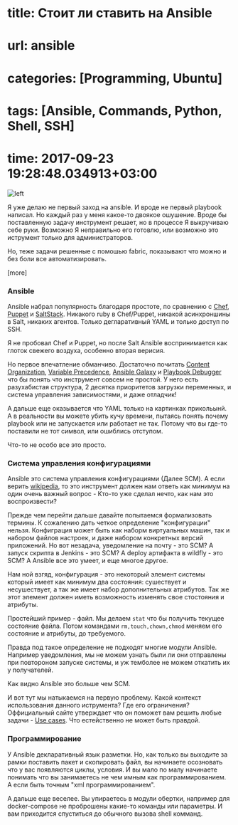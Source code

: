 # title: Стоит ли ставить на Ansible
# url: ansible
# categories: [Programming, Ubuntu]
# tags: [Ansible, Commands, Python, Shell, SSH]
# time: 2017-09-23 19:28:48.034913+03:00

![left](~logo.png)

Я уже делаю не первый заход на ansible. И вроде не первый playbook написал. Но каждый раз у меня какое-то двоякое ошушение.
Вроде бы поставленную задачу инструмент решает, но в процессе Я выкручиваю себе руки. 
Возможно Я неправильно его готовлю, или возможно это иструмент только для администраторов. 

Но, теже задачи решенные с помошью fabric, показывают что можно и без боли все автоматизировать.    
 

[more]

### Ansible
 
Ansible набрал популярность благодаря простоте, по сравнению с [Chef](https://www.chef.io/chef/), [Puppet](https://puppet.com/) и [SaltStack](https://saltstack.com/). 
Никакого ruby в Chef/Puppet, никакой асинхроншины в Salt, никаких агентов. Только дегларативный YAML и только доступ по SSH.

Я не пробовал Chef и Puppet, но после Salt Ansible воспринимается как глоток свежего воздуха, особенно вторая верисия.

Но первое впечатление обманчиво. Достаточно почитать [Content Organization](http://docs.ansible.com/ansible/latest/playbooks_best_practices.html#content-organization),
[Variable Precedence](http://docs.ansible.com/ansible/latest/playbooks_variables.html#variable-precedence-where-should-i-put-a-variable), 
[Ansible Galaxy](http://docs.ansible.com/ansible/latest/galaxy.html) и
[Playbook Debugger](http://docs.ansible.com/ansible/latest/playbooks_debugger.html)
что бы понять что инструмент совсем не простой.
У него есть разухабистая структура, 2 десятка приоритетов загрузки переменных, и система управления зависимостями, и даже отладчик!

А дальше еще оказывается что YAML только на картинках прикольынй. А в реальности вы можете убить кучу времени, пытаясь понять почему playbook или не запускается или работает не так.
Потому что вы где-то поставили не тот символ, или ошиблись отступом. 

Что-то не особо все это просто.   


### Система управления конфигурациями

Ansible это система управления конфигурациями (Далее SCM). А если верить [wikipedia](https://ru.wikipedia.org/wiki/Конфигурационное_управление),
то это инструмент должен нам ответь как минимум на один очень важный вопрос - Кто-то уже сделал нечто, как нам это воспроизвести?

Прежде чем перейти дальше давайте попытаемся формализовать термины. К сожалению дать четкое определение "конфигурации" нельзя.
Конфиграция может быть как наборм виртуальных машин, так и набором файлов настроек, и даже набором конкретных версий приложений.
Но вот незадача, уведомление на почту - это SCM? А запуск скрипта в Jenkins - это SCM? А deploy артифакта в wildfly - это SCM?
А Ansible все это умеет, и еще многое другое.

Нам ной взгяд, конфигурация - это некоторый элемент системы который имеет как минимум два состояния: сушествует и несушествует, а так же имеет набор дополнительных атрибутов.
Так же этот элемент должен иметь возможность изменять свое стостояния и атрибуты.

Простейший пример - файл. Мы делаем `stat` что бы получить текущее состояние файла. 
Потом командами `rm,touch,chown,chmod` меняем его состояние и атрибуты, до требуемого.

Правда под такое определение не подходят многие модули Ansible. Например уведомления, мы не можем узнать были ли они отправлены при повтороном запуске системы,
и уж темболее не можем откатить их у получателей. 

Как видно Ansible это больше чем SCM. 

И вот тут мы натыкаемся на первую проблему. Какой контекст использования данного иструмента? Где его ограничения?
Оффициальный сайте утверждает что он поможет вам решить любые задачи - [Use cases](https://www.ansible.com/use-cases-overview).
Что естейственно не может быть правдой.


### Программирование

У Ansible декларативный язык разметки. Но, как только вы выходите за рамки поставить пакет и скопировать файл, вы начинаете осозновать что у вас появляются циклы, условия.
И вы мало по малу начинаете понимать что вы занимаетесь не чем имным как программированием. А если быть точным "xml программированием".

А дальше еще веселее. Вы упираетесь в модули обертки, например для docker-compose не проброшены какие-то команды или параметры. 
И вам приходится спуститься до обычного вызова shell комманд.    


